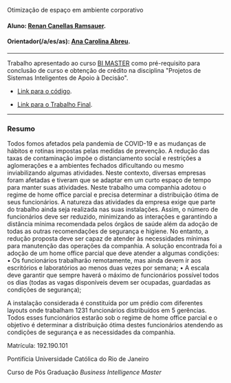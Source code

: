 Otimização de espaço em ambiente corporativo

#### Aluno: [Renan Canellas Ramsauer](https://github.com/link_do_github).
#### Orientador(/a/es/as): [Ana Carolina Abreu](https://github.com/link_do_github).
 <!-- caso não aplicável, remover esta linha -->

---

Trabalho apresentado ao curso [BI MASTER](https://ica.puc-rio.ai/bi-master) como pré-requisito para conclusão de curso e obtenção de crédito na disciplina "Projetos de Sistemas Inteligentes de Apoio à Decisão".

<!-- para os links a seguir, caso os arquivos estejam no mesmo repositório que este README, não há necessidade de incluir o link completo: basta incluir o nome do arquivo, com extensão, que o GitHub completa o link corretamente -->

- [Link para o código](https://github.com/Renan-Canellas/OP/blob/main/Ocupa%C3%A7%C3%A3o_EMPRESAX.xlsx). <!-- caso não aplicável, remover esta linha -->

- [Link para o Trabalho Final](https://github.com/Renan-Canellas/OP/blob/main/Otimiza%C3%A7%C3%A3o%20de%20espa%C3%A7o.pdf). <!-- caso não aplicável, remover esta linha -->


---

### Resumo

<!-- trocar o texto abaixo pelo resumo do trabalho, em português -->

Todos fomos afetados pela pandemia de COVID-19 e as mudanças de hábitos e rotinas impostas pelas medidas de prevenção. A redução das taxas de contaminação impõe o distanciamento social e restrições a aglomerações e a ambientes fechados dificultando ou mesmo inviabilizando algumas atividades. Neste contexto, diversas empresas foram afetadas e tiveram que se adaptar em um curto espaço de tempo para manter suas atividades. Neste trabalho uma companhia adotou o regime de home office parcial e precisa determinar a distribuição ótima de seus funcionários. 
A natureza das atividades da empresa exige que parte do trabalho ainda seja realizada nas suas instalações. Assim, o número de funcionários deve ser reduzido, minimizando as interações e garantindo a distância mínima recomendada pelos órgãos de saúde além da adoção de todas as outras recomendações de segurança e higiene. No entanto, a redução proposta deve ser capaz de atender às necessidades mínimas para manutenção das operações da companhia. 
A solução encontrada foi a adoção de um home office parcial que deve atender a algumas condições:
•	Os funcionários trabalharão remotamente, mas ainda devem ir aos escritórios e laboratórios ao menos duas vezes por semana;
•	A escala deve garantir que sempre haverá o máximo de funcionários possível todos os dias (todas as vagas disponíveis devem ser ocupadas, guardadas as condições de segurança);

A instalação considerada é constituída por um prédio com diferentes layouts onde trabalham 1231 funcionários distribuídos em 5 gerências.
Todos esses funcionários estarão sob o regime de home office parcial e o objetivo é determinar a distribuição ótima destes funcionários atendendo as condições de segurança e as necessidades da companhia.



Matrícula: 192.190.101

Pontifícia Universidade Católica do Rio de Janeiro

Curso de Pós Graduação *Business Intelligence Master*

